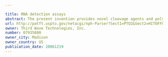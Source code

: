 ```yaml
---

title: RNA detection assays
abstract: The present invention provides novel cleavage agents and polymerases for the cleavage and modification of nucleic acid. The cleavage agents and polymerases find use, for example, for the detection and characterization of nucleic acid sequences and variations in nucleic acid sequences. In some embodiments, the 5′ nuclease activity of a variety of enzymes is used to cleave a target-dependent cleavage structure, thereby indicating the presence of specific nucleic acid sequences or specific variations thereof.
url: http://patft.uspto.gov/netacgi/nph-Parser?Sect1=PTO2&Sect2=HITOFF&p=1&u=%2Fnetahtml%2FPTO%2Fsearch-adv.htm&r=1&f=G&l=50&d=PALL&S1=07935800&OS=07935800&RS=07935800
owner: Third Wave Technologies, Inc.
number: 07935800
owner_city: Madison
owner_country: US
publication_date: 20061219
---
```

